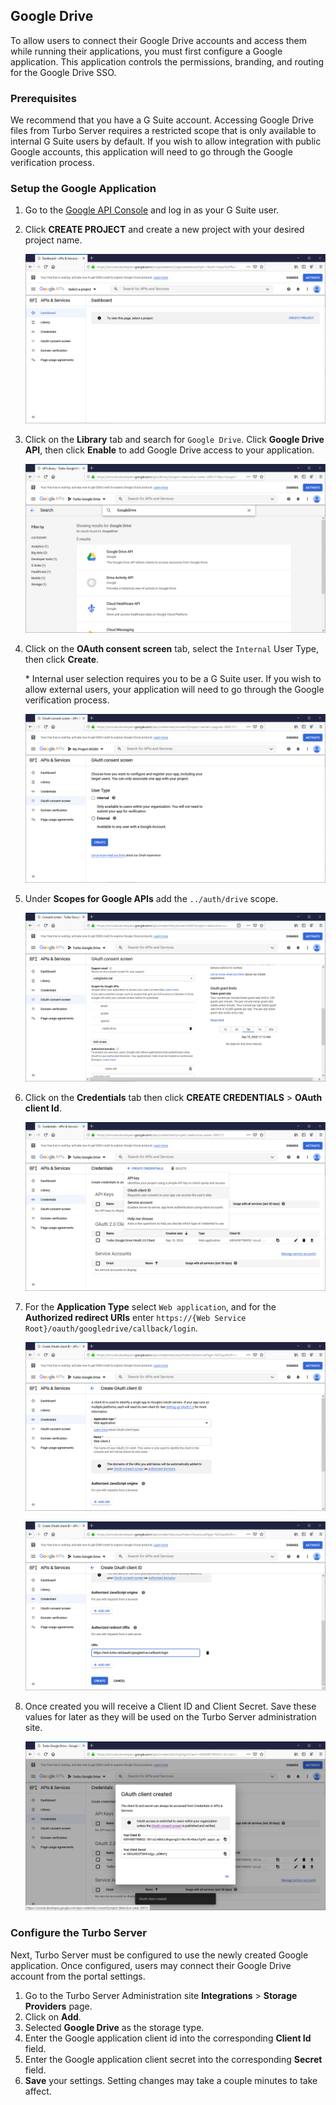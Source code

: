 ## Google Drive

To allow users to connect their Google Drive accounts and access them while running their applications, you must first configure a Google application. This application controls the permissions, branding, and routing for the Google Drive SSO.

### Prerequisites

We recommend that you have a G Suite account. Accessing Google Drive files from Turbo Server requires a restricted scope that is only available to internal G Suite users by default. If you wish to allow integration with public Google accounts, this application will need to go through the Google verification process.

### Setup the Google Application

1. Go to the [Google API Console](https://console.developers.google.com/) and log in as your G Suite user.

2. Click **CREATE PROJECT** and create a new project with your desired project name.

   ![Google Drive app project create](../../images/project-create.png)

3. Click on the **Library** tab and search for `Google Drive`. Click **Google Drive API**, then click **Enable** to add Google Drive access to your application.

   ![Google Drive app library add](../../images/library-add.png)

4. Click on the **OAuth consent screen** tab, select the `Internal` User Type, then click **Create**.

   \* Internal user selection requires you to be a G Suite user. If you wish to allow external users, your application will need to go through the Google verification process.

   ![Google Drive app creds consent](../../images/consent.png)

5. Under **Scopes for Google APIs** add the `../auth/drive` scope.

   ![Google Drive app creds consent 2](../../images/consent-scopes.png)

6. Click on the **Credentials** tab then click **CREATE CREDENTIALS** > **OAuth client Id**.

   ![Google Drive app creds create](../../images/creds-create.png)

7. For the **Application Type** select `Web application`, and for the **Authorized redirect URIs** enter `https://{Web Service Root}/oauth/googledrive/callback/login`.

   ![Google Drive app creds create 2](../../images/creds-create-2.png)

   ![Google Drive app creds create 3](../../images/creds-create-3.png)

8. Once created you will receive a Client ID and Client Secret. Save these values for later as they will be used on the Turbo Server administration site.

   ![Google Drive app creds create 4](../../images/creds-create-4.png)

### Configure the Turbo Server

Next, Turbo Server must be configured to use the newly created Google application. Once configured, users may connect their Google Drive account from the portal settings.

1. Go to the Turbo Server Administration site **Integrations** > **Storage Providers** page.
2. Click on **Add**.
3. Selected **Google Drive** as the storage type.
4. Enter the Google application client id into the corresponding **Client Id** field.
5. Enter the Google application client secret into the corresponding **Secret** field.
6. **Save** your settings. Setting changes may take a couple minutes to take affect.
